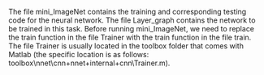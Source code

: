 The file mini_ImageNet contains the training and corresponding testing code for the neural network. 
The file Layer_graph contains the network to be trained in this task. Before running mini_ImageNet, we need to replace the train function in the file Trainer with the train function in the file train. 
The file Trainer is usually located in the toolbox folder that comes with Matlab (the specific location is as follows: toolbox\nnet\cnn\+nnet\+internal\+cnn\Trainer.m).
